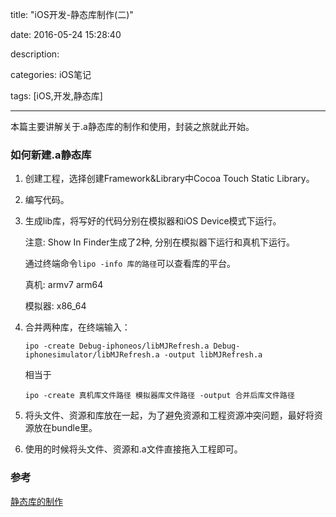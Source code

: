 title: "iOS开发-静态库制作(二)"

date: 2016-05-24 15:28:40

description: 

categories: iOS笔记

tags: [iOS,开发,静态库]

---

本篇主要讲解关于.a静态库的制作和使用，封装之旅就此开始。

<!--more-->

### 如何新建.a静态库

1. 创建工程，选择创建Framework&Library中Cocoa Touch Static Library。

2. 编写代码。

3. 生成lib库，将写好的代码分别在模拟器和iOS Device模式下运行。

 	注意: Show In Finder生成了2种, 分别在模拟器下运行和真机下运行。
 	
 	通过终端命令`lipo -info 库的路径`可以查看库的平台。 
 	 
 	真机: armv7 arm64
	
	模拟器: x86_64
	
4. 合并两种库，在终端输入：

	`ipo -create Debug-iphoneos/libMJRefresh.a Debug-iphonesimulator/libMJRefresh.a -output libMJRefresh.a`
	
	相当于
	
	`ipo -create 真机库文件路径 模拟器库文件路径 -output 合并后库文件路径`

5. 将头文件、资源和库放在一起，为了避免资源和工程资源冲突问题，最好将资源放在bundle里。

6. 使用的时候将头文件、资源和.a文件直接拖入工程即可。

### 参考

[静态库的制作](http://www.cnblogs.com/wendingding/p/3893095.html)
